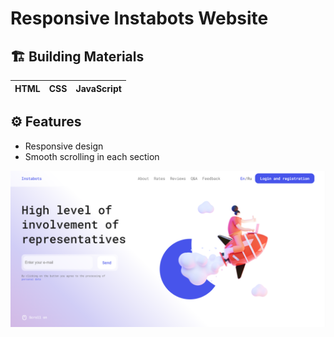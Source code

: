 # Responsive Instabots Website

## 🏗 Building Materials

| HTML | CSS | JavaScript |
| :--: | :-: | :--------: |

## ⚙️ Features
- Responsive design
- Smooth scrolling in each section

![instabots](https://github.com/Otabek996/responsive-instabots-website/blob/main/assets/img/instabots-website.png)
